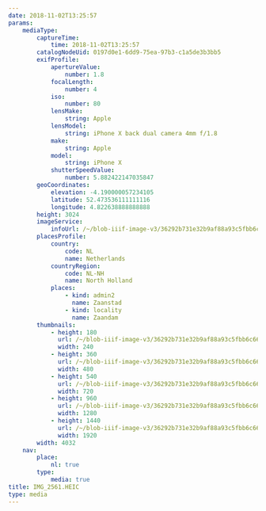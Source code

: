 ```yaml
---
date: 2018-11-02T13:25:57
params:
    mediaType:
        captureTime:
            time: 2018-11-02T13:25:57
        catalogNodeUid: 0197d0e1-6dd9-75ea-97b3-c1a5de3b3bb5
        exifProfile:
            apertureValue:
                number: 1.8
            focalLength:
                number: 4
            iso:
                number: 80
            lensMake:
                string: Apple
            lensModel:
                string: iPhone X back dual camera 4mm f/1.8
            make:
                string: Apple
            model:
                string: iPhone X
            shutterSpeedValue:
                number: 5.882422147035847
        geoCoordinates:
            elevation: -4.190000057234105
            latitude: 52.473536111111116
            longitude: 4.822638888888888
        height: 3024
        imageService:
            infoUrl: /~/blob-iiif-image-v3/36292b731e32b9af88a93c5fbb6c661e5150feffda92072e2f0a5203b7098e40/info.json
        placesProfile:
            country:
                code: NL
                name: Netherlands
            countryRegion:
                code: NL-NH
                name: North Holland
            places:
                - kind: admin2
                  name: Zaanstad
                - kind: locality
                  name: Zaandam
        thumbnails:
            - height: 180
              url: /~/blob-iiif-image-v3/36292b731e32b9af88a93c5fbb6c661e5150feffda92072e2f0a5203b7098e40/full/240%2C180/0/default.jpg
              width: 240
            - height: 360
              url: /~/blob-iiif-image-v3/36292b731e32b9af88a93c5fbb6c661e5150feffda92072e2f0a5203b7098e40/full/480%2C360/0/default.jpg
              width: 480
            - height: 540
              url: /~/blob-iiif-image-v3/36292b731e32b9af88a93c5fbb6c661e5150feffda92072e2f0a5203b7098e40/full/720%2C540/0/default.jpg
              width: 720
            - height: 960
              url: /~/blob-iiif-image-v3/36292b731e32b9af88a93c5fbb6c661e5150feffda92072e2f0a5203b7098e40/full/1280%2C960/0/default.jpg
              width: 1280
            - height: 1440
              url: /~/blob-iiif-image-v3/36292b731e32b9af88a93c5fbb6c661e5150feffda92072e2f0a5203b7098e40/full/1920%2C1440/0/default.jpg
              width: 1920
        width: 4032
    nav:
        place:
            nl: true
        type:
            media: true
title: IMG_2561.HEIC
type: media
---
```

